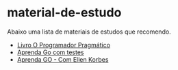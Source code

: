 # material-de-estudo

Abaixo uma lista de materiais de estudos que recomendo.

* [Livro O Programador Pragmático](https://loja.grupoa.com.br/o-programador-pragmatico-p995566?tsid=16)
* [Aprenda Go com testes](https://larien.gitbook.io/aprenda-go-com-testes)
* [Aprenda GO - Com Ellen Korbes](https://www.youtube.com/watch?v=WiGU_ZB-u0w&list=PLCKpcjBB_VlBsxJ9IseNxFllf-UFEXOdg)
